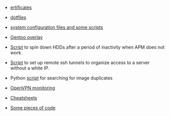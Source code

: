 - [ertificates](https://github.com/aruslantsev/Certificates)

- [dotfiles](https://github.com/aruslantsev/dotfiles)

- [system configuration files and some scripts](https://github.com/aruslantsev/system-configs)

- [Gentoo overlay](https://github.com/aruslantsev/gentoo-overlay)

- [Script](https://github.com/aruslantsev/disks-spindown) to spin down HDDs after a period of inactivity when APM does not work.

- [Script](https://github.com/aruslantsev/ssh-remote) to set up remote ssh tunnels to organize access to a server without a white IP.

- Python [script](https://github.com/aruslantsev/imgdupes) for searching for image duplicates

- [OpenVPN monitoring](https://github.com/aruslantsev/openvpn-monitor)

- [Cheatsheets](https://github.com/aruslantsev/cheatsheets)

- [Some pieces of code](https://github.com/aruslantsev/coding-demo)

<!--
## Hi there 👋

**aruslantsev/aruslantsev** is a ✨ _special_ ✨ repository because its `README.md` (this file) appears on your GitHub profile.

Here are some ideas to get you started:

- 🔭 I’m currently working on ...
- 🌱 I’m currently learning ...
- 👯 I’m looking to collaborate on ...
- 🤔 I’m looking for help with ...
- 💬 Ask me about ...
- 📫 How to reach me: ...
- 😄 Pronouns: ...
- ⚡ Fun fact: ...
-->
